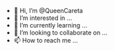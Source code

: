 - 👋 Hi, I’m @QueenCareta
- 👀 I’m interested in ...
- 🌱 I’m currently learning ...
- 💞️ I’m looking to collaborate on ...
- 📫 How to reach me ...

<!---
QueenCareta/QueenCareta is a ✨ special ✨ repository because its `README.md` (this file) appears on your GitHub profile.
You can click the Preview link to take a look at your changes.
--->
